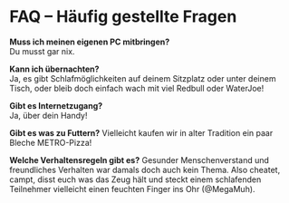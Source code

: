 # FAQ – Häufig gestellte Fragen

**Muss ich meinen eigenen PC mitbringen?**  
Du musst gar nix.

**Kann ich übernachten?**  
Ja, es gibt Schlafmöglichkeiten auf deinem Sitzplatz oder unter deinem Tisch, oder bleib doch einfach wach mit viel Redbull oder WaterJoe!

**Gibt es Internetzugang?**  
Ja, über dein Handy!

**Gibt es was zu Futtern?**
Vielleicht kaufen wir in alter Tradition ein paar Bleche METRO-Pizza!

**Welche Verhaltensregeln gibt es?**
Gesunder Menschenverstand und freundliches Verhalten war damals doch auch kein Thema. Also cheatet, campt, disst euch  was das Zeug hält und steckt einem schlafenden Teilnehmer vielleicht einen feuchten Finger ins Ohr (@MegaMuh). 


